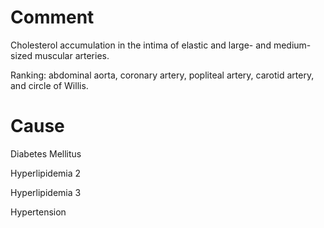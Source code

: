 # Comment

Cholesterol accumulation in the intima of elastic and large- and medium-sized muscular arteries.

Ranking: abdominal aorta, coronary artery, popliteal artery, carotid artery, and circle of Willis.

# Cause

Diabetes Mellitus

Hyperlipidemia 2

Hyperlipidemia 3

Hypertension
